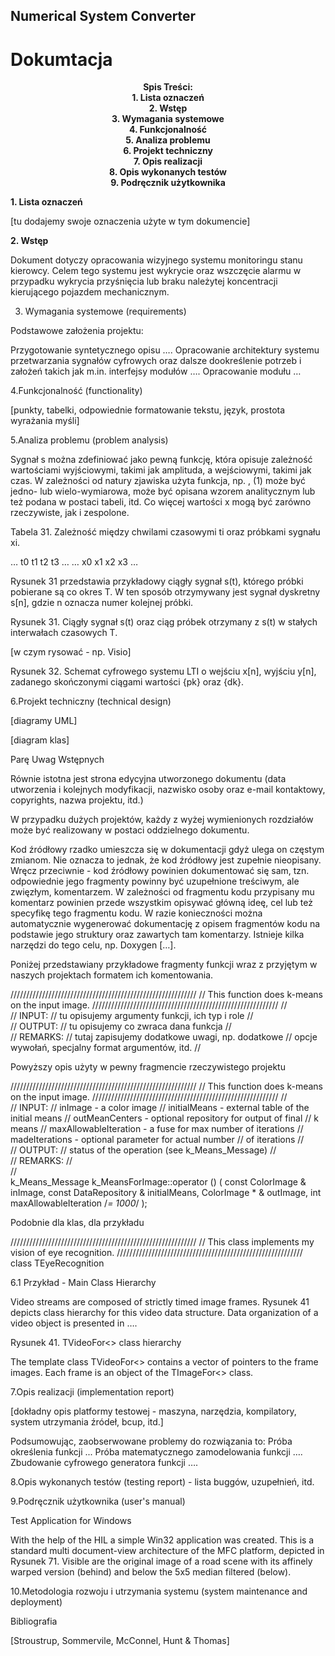## Numerical System Converter
# Dokumtacja

<p align="center">
<b>
Spis Treści:<br>
1. Lista oznaczeń<br>
2. Wstęp<br>
3. Wymagania systemowe<br>
4. Funkcjonalność<br>
5. Analiza problemu<br>
6. Projekt techniczny <br>
7. Opis realizacji<br>
8. Opis wykonanych testów<br>
9. Podręcznik użytkownika<br>
</b></p>



<b>1. Lista oznaczeń</b>

[tu dodajemy swoje oznaczenia użyte w tym dokumencie]

<b>2. Wstęp</b>

Dokument dotyczy opracowania wizyjnego systemu monitoringu stanu kierowcy. Celem tego systemu jest wykrycie oraz wszczęcie alarmu w przypadku wykrycia przyśnięcia lub braku należytej koncentracji kierującego pojazdem mechanicznym. 


3.	Wymagania systemowe (requirements)


Podstawowe założenia projektu:

Przygotowanie syntetycznego opisu ….
Opracowanie architektury systemu przetwarzania sygnałów cyfrowych oraz dalsze dookreślenie potrzeb i założeń takich jak m.in. interfejsy modułów …. 
Opracowanie modułu … 



4.Funkcjonalność (functionality)


[punkty, tabelki, odpowiednie formatowanie tekstu, język, prostota wyrażania myśli]

5.Analiza problemu (problem analysis)



Sygnał s można zdefiniować jako pewną funkcję, która opisuje zależność wartościami wyjściowymi, takimi jak amplituda, a wejściowymi, takimi jak czas. W zależności od natury zjawiska użyta funkcja, np.
,
(1)
może być jedno- lub wielo-wymiarowa, może być opisana wzorem analitycznym lub też podana w postaci tabeli, itd. Co więcej wartości x mogą być zarówno rzeczywiste, jak i zespolone.

Tabela 31. Zależność między chwilami czasowymi ti oraz próbkami sygnału xi.

…
t0
t1
t2
t3
…
…
x0
x1
x2
x3
…



Rysunek 31 przedstawia przykładowy ciągły sygnał s(t), którego próbki pobierane są co okres T. W ten sposób otrzymywany jest sygnał dyskretny s[n], gdzie n oznacza numer kolejnej próbki.


Rysunek 31. Ciągły sygnał s(t) oraz ciąg próbek otrzymany z s(t) w stałych interwałach czasowych T.









[w czym rysować - np. Visio]




Rysunek 32. Schemat cyfrowego systemu LTI o wejściu x[n], wyjściu y[n], zadanego skończonymi ciągami wartości {pk} oraz {dk}.



6.Projekt techniczny (technical design)


[diagramy UML]

[diagram klas]


Parę Uwag Wstępnych

Równie istotna jest strona edycyjna utworzonego dokumentu (data utworzenia i kolejnych modyfikacji, nazwisko osoby oraz e-mail kontaktowy, copyrights, nazwa projektu, itd.)

W przypadku dużych projektów, każdy z wyżej wymienionych rozdziałów może być realizowany w postaci oddzielnego dokumentu.

Kod źródłowy rzadko umieszcza się w dokumentacji gdyż ulega on częstym zmianom. Nie oznacza to jednak, że kod źródłowy jest zupełnie nieopisany. Wręcz przeciwnie - kod źródłowy powinien dokumentować się sam, tzn. odpowiednie jego fragmenty powinny być uzupełnione treściwym, ale zwięzłym, komentarzem. W zależności od fragmentu kodu przypisany mu komentarz powinien przede wszystkim opisywać główną ideę, cel lub też specyfikę tego fragmentu kodu. W razie konieczności można automatycznie wygenerować dokumentację z opisem fragmentów kodu na podstawie jego struktury oraz zawartych tam komentarzy. Istnieje kilka narzędzi do tego celu, np. Doxygen […]. 

Poniżej przedstawiany przykładowe fragmenty funkcji wraz z przyjętym w naszych projektach formatem ich komentowania.


 
///////////////////////////////////////////////////////////
// This function does k-means on the input image.
///////////////////////////////////////////////////////////
//		
// INPUT:
//		tu opisujemy argumenty funkcji, ich typ i role
//		
// OUTPUT:
//		tu opisujemy co zwraca dana funkcja
//		
// REMARKS:
//		tutaj zapisujemy dodatkowe uwagi, np. dodatkowe
//		opcje wywołań, specjalny format argumentów, itd.
//		

Powyższy opis użyty w pewny fragmencie rzeczywistego projektu

 
///////////////////////////////////////////////////////////
// This function does k-means on the input image.
///////////////////////////////////////////////////////////
//		
// INPUT:
//		inImage - a color image
//		initialMeans - external table of the initial means
//		outMeanCenters - optional repository for output of final
//			k means
//		maxAllowableIteration - a fuse for max number of iterations
//		madeIterations - optional parameter for actual number
//			of iterations
//		
// OUTPUT:
//		status of the operation (see k_Means_Message)
//		
// REMARKS:
//		
//		
k_Means_Message k_MeansForImage::operator () ( 	const ColorImage & inImage, 
								const DataRepository & initialMeans, 
								ColorImage * & outImage, 
								int maxAllowableIteration /*= 1000*/ );
 


Podobnie dla klas, dla przykładu

 
///////////////////////////////////////////////////////////
// This class implements my vision of eye recognition.
///////////////////////////////////////////////////////////
class TEyeRecognition
 
 
 6.1
 Przykład - Main Class Hierarchy

Video streams are composed of strictly timed image frames. Rysunek 41 depicts class hierarchy for this video data structure. Data organization of a video object is presented in …. 

Rysunek 41. TVideoFor<> class hierarchy

The template class TVideoFor<> contains a vector of pointers to the frame images. Each frame is an object of the TImageFor<> class. 





7.Opis realizacji (implementation report)

[dokładny opis platformy testowej - maszyna, narzędzia, kompilatory, system utrzymania źródeł, bcup, itd.]



Podsumowując, zaobserwowane problemy do rozwiązania to:
Próba określenia funkcji ...
Próba matematycznego zamodelowania funkcji ….
Zbudowanie cyfrowego generatora funkcji ….

8.Opis wykonanych testów (testing report) - lista buggów, uzupełnień, itd.

9.Podręcznik użytkownika (user's manual)


Test Application for Windows

With the help of the HIL a simple Win32 application was created. This is a standard multi document-view architecture of the MFC platform, depicted in Rysunek 71. Visible are the original image of a road scene with its affinely warped version (behind) and below the 5x5 median filtered (below).

10.Metodologia rozwoju i utrzymania systemu (system maintenance and deployment)

Bibliografia

[Stroustrup, Sommervile, McConnel, Hunt & Thomas]

